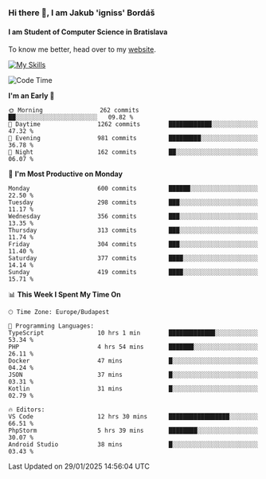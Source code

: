 ### Hi there 👋, I am Jakub 'igniss' Bordáš

#### I am Student of Computer Science in Bratislava
To know me better, head over to my [website](https://bordas.sk).

[![My Skills](https://skillicons.dev/icons?i=js,typescript,html,css,figma,svelte,vue,next,postgresql,nest,express,nodejs)](https://bordas.sk)


<!--START_SECTION:waka-->
![Code Time](http://img.shields.io/badge/Code%20Time-1%2C665%20hrs%2013%20mins-blue)

**I'm an Early 🐤** 

```text
🌞 Morning                262 commits         ██░░░░░░░░░░░░░░░░░░░░░░░   09.82 % 
🌆 Daytime                1262 commits        ████████████░░░░░░░░░░░░░   47.32 % 
🌃 Evening                981 commits         █████████░░░░░░░░░░░░░░░░   36.78 % 
🌙 Night                  162 commits         ██░░░░░░░░░░░░░░░░░░░░░░░   06.07 % 
```
📅 **I'm Most Productive on Monday** 

```text
Monday                   600 commits         ██████░░░░░░░░░░░░░░░░░░░   22.50 % 
Tuesday                  298 commits         ███░░░░░░░░░░░░░░░░░░░░░░   11.17 % 
Wednesday                356 commits         ███░░░░░░░░░░░░░░░░░░░░░░   13.35 % 
Thursday                 313 commits         ███░░░░░░░░░░░░░░░░░░░░░░   11.74 % 
Friday                   304 commits         ███░░░░░░░░░░░░░░░░░░░░░░   11.40 % 
Saturday                 377 commits         ████░░░░░░░░░░░░░░░░░░░░░   14.14 % 
Sunday                   419 commits         ████░░░░░░░░░░░░░░░░░░░░░   15.71 % 
```


📊 **This Week I Spent My Time On** 

```text
🕑︎ Time Zone: Europe/Budapest

💬 Programming Languages: 
TypeScript               10 hrs 1 min        █████████████░░░░░░░░░░░░   53.34 % 
PHP                      4 hrs 54 mins       ███████░░░░░░░░░░░░░░░░░░   26.11 % 
Docker                   47 mins             █░░░░░░░░░░░░░░░░░░░░░░░░   04.24 % 
JSON                     37 mins             █░░░░░░░░░░░░░░░░░░░░░░░░   03.31 % 
Kotlin                   31 mins             █░░░░░░░░░░░░░░░░░░░░░░░░   02.79 % 

🔥 Editors: 
VS Code                  12 hrs 30 mins      █████████████████░░░░░░░░   66.51 % 
PhpStorm                 5 hrs 39 mins       ████████░░░░░░░░░░░░░░░░░   30.07 % 
Android Studio           38 mins             █░░░░░░░░░░░░░░░░░░░░░░░░   03.43 % 
```


 Last Updated on 29/01/2025 14:56:04 UTC
<!--END_SECTION:waka-->
